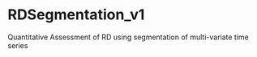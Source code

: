 # RDSegmentation_v1
  Quantitative Assessment of RD using segmentation of multi-variate time series 
